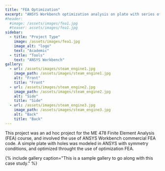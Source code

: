 ```yaml
---
title: "FEA Optimization"
excerpt: "ANSYS Workbench optimization analysis on plate with series of holes."
#header:
  #image: /assets/images/fea1.jpg
  #teaser: assets/images/fea1.jpg
sidebar:
  - title: "Project Type"
    image: /assets/images/fea1.jpg
    image_alt: "logo"
    text: "Academic"
  - title: "Tools"
    text: "ANSYS Workbench"
gallery:
  - url: /assets/images/steam_engine1.jpg
    image_path: /assets/images/steam_engine1.jpg
    alt: "Front"
    title: "Front"
  - url: /assets/images/steam_engine2.jpg
    image_path: /assets/images/steam_engine2.jpg
    alt: "Side"
    title: "Side"
  - url: /assets/images/steam_engine3.jpg
    image_path: /assets/images/steam_engine3.jpg
    alt: "Back"
    title: "Back"
---
```


This project was an ad hoc project for the ME 478 Finite Element Analysis (FEA) course, and involved the use of ANSYS Workbench commercial FEA code. A simple plate with holes was modeled in ANSYS with symmetry conditions, and optimized throught the use of optimization FEA.

{% include gallery caption="This is a sample gallery to go along with this case study." %}
